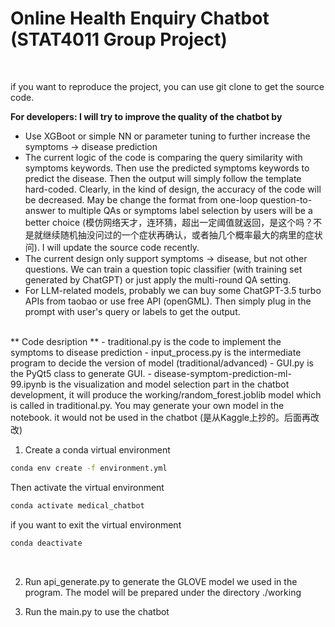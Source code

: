# Online Health Enquiry Chatbot (STAT4011 Group Project)
<br>

if you want to reproduce the project, you can use git clone to get the source code.

**For developers: I will try to improve the quality of the chatbot by**
-  Use XGBoot or simple NN or parameter tuning to further increase the symptoms -> disease prediction
-  The current logic of the code is comparing the query similarity with symptoms keywords. Then use the predicted symptoms keywords to predict the disease. Then the output will simply follow the template hard-coded. Clearly, in the kind of design, the accuracy of the code will be decreased. May be change the format from one-loop question-to-answer to multiple QAs or symptoms label selection by users will be a better choice (模仿网络天才，连环猜，超出一定阈值就返回，是这个吗？不是就继续随机抽没问过的一个症状再确认，或者抽几个概率最大的病里的症状问). I will update the source code recently.
-  The current design only support symptoms -> disease, but not other questions. We can train a question topic classifier (with training set generated by ChatGPT) or just apply the multi-round QA setting.
-  For LLM-related models, probably we can buy some ChatGPT-3.5 turbo APIs from taobao or use free API (openGML). Then simply plug in the prompt with user's query or labels to get the output.

<br>
** Code desription **
- traditional.py is the code to implement the symptoms to disease prediction
- input_process.py is the intermediate program to decide the version of model (traditional/advanced)
- GUI.py is the PyQt5 class to generate GUI.
- disease-symptom-prediction-ml-99.ipynb is the visualization and model selection part in the chatbot development,
  it will produce the working/random_forest.joblib model which is called in traditional.py. You may generate your own model in the notebook.
  it would not be used in the chatbot
  (是从Kaggle上抄的。后面再改改)


1. Create a conda virtual environment
```bash
conda env create -f environment.yml
```
Then activate the virtual environment
```bash
conda activate medical_chatbot
```
if you want to exit the virtual environment
```bash
conda deactivate
```
<br>

2. Run api_generate.py to generate the GLOVE model we used in the program. The model will be prepared under the directory ./working

3. Run the main.py to use the chatbot

